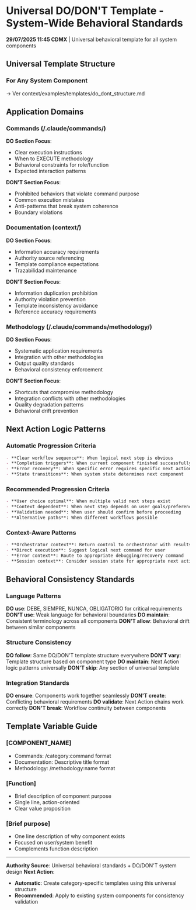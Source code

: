# Universal DO/DON'T Template - System-Wide Behavioral Standards

**29/07/2025 11:45 CDMX** | Universal behavioral template for all system components

## Universal Template Structure

### For Any System Component
→ Ver context/examples/templates/do_dont_structure.md

## Application Domains

### Commands (/.claude/commands/)
**DO Section Focus**: 
- Clear execution instructions
- When to EXECUTE methodology
- Behavioral constraints for role/function
- Expected interaction patterns

**DON'T Section Focus**:
- Prohibited behaviors that violate command purpose
- Common execution mistakes
- Anti-patterns that break system coherence
- Boundary violations

### Documentation (context/)
**DO Section Focus**:
- Information accuracy requirements
- Authority source referencing  
- Template compliance expectations
- Trazabilidad maintenance

**DON'T Section Focus**:
- Information duplication prohibition
- Authority violation prevention
- Template inconsistency avoidance
- Reference accuracy requirements

### Methodology (/.claude/commands/methodology/)
**DO Section Focus**:
- Systematic application requirements
- Integration with other methodologies
- Output quality standards
- Behavioral consistency enforcement

**DON'T Section Focus**:
- Shortcuts that compromise methodology
- Integration conflicts with other methodologies
- Quality degradation patterns
- Behavioral drift prevention

## Next Action Logic Patterns

### Automatic Progression Criteria
```markdown
- **Clear workflow sequence**: When logical next step is obvious
- **Completion triggers**: When current component finished successfully  
- **Error recovery**: When specific error requires specific next action
- **State transitions**: When system state determines next component
```

### Recommended Progression Criteria
```markdown
- **User choice optimal**: When multiple valid next steps exist
- **Context dependent**: When next step depends on user goals/preferences
- **Validation needed**: When user should confirm before proceeding
- **Alternative paths**: When different workflows possible
```

### Context-Aware Patterns
```markdown
- **Orchestrator context**: Return control to orchestrator with results
- **Direct execution**: Suggest logical next command for user
- **Error context**: Route to appropriate debugging/recovery command  
- **Session context**: Consider session state for appropriate next action
```

## Behavioral Consistency Standards

### Language Patterns
**DO use**: DEBE, SIEMPRE, NUNCA, OBLIGATORIO for critical requirements
**DON'T use**: Weak language for behavioral boundaries
**DO maintain**: Consistent terminology across all components
**DON'T allow**: Behavioral drift between similar components

### Structure Consistency  
**DO follow**: Same DO/DON'T template structure everywhere
**DON'T vary**: Template structure based on component type
**DO maintain**: Next Action logic patterns universally
**DON'T skip**: Any section of universal template

### Integration Standards
**DO ensure**: Components work together seamlessly
**DON'T create**: Conflicting behavioral requirements
**DO validate**: Next Action chains work correctly
**DON'T break**: Workflow continuity between components

## Template Variable Guide

### [COMPONENT_NAME]
- Commands: /category:command format
- Documentation: Descriptive title format  
- Methodology: /methodology:name format

### [Function]
- Brief description of component purpose
- Single line, action-oriented
- Clear value proposition

### [Brief purpose]
- One line description of why component exists
- Focused on user/system benefit
- Complements function description

---
**Authority Source**: Universal behavioral standards + DO/DON'T system design
**Next Action**: 
- **Automatic**: Create category-specific templates using this universal structure
- **Recommended**: Apply to existing system components for consistency validation